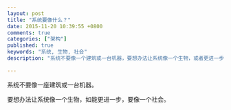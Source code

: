 ```yaml
---
layout: post
title: "系统要像什么？"
date: 2015-11-20 10:39:55 +0800
comments: true
categories: ["架构"]
published: true
keywords: "系统, 生物, 社会"
description: "系统不要像一个建筑或一台机器，要想办法让系统像一个生物，或者更进一步要像一个社会"

---
```



系统不要像一座建筑或一台机器。
<!--more-->
要想办法让系统像一个生物，如能更进一步，要像一个社会。